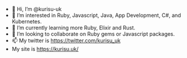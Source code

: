 - 👋 Hi, I’m @kurisu-uk
- 👀 I’m interested in Ruby, Javascript, Java, App Development, C#, and Kubernetes.
- 🌱 I’m currently learning more Ruby, Elixir and Rust.
- 💞️ I’m looking to collaborate on Ruby gems or Javascript packages.
- 📫 My twitter is https://twitter.com/kurisu_uk
-   My site is https://kurisu.uk/

